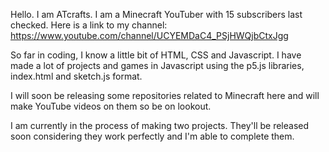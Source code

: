 Hello. I am ATcrafts. I am a Minecraft YouTuber with 15 subscribers last checked. Here is a link to my channel: https://www.youtube.com/channel/UCYEMDaC4_PSjHWQjbCtxJgg

So far in coding, I know a little bit of HTML, CSS and Javascript. I have made a lot of projects and games in Javascript using the p5.js libraries, index.html and sketch.js format.

I will soon be releasing some repositories related to Minecraft here and will make YouTube videos on them so be on lookout.

I am currently in the process of making two projects. They'll be released soon considering they work perfectly and I'm able to complete them.

